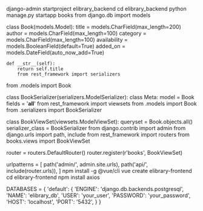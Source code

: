 django-admin startproject elibrary_backend
cd elibrary_backend
python manage.py startapp books
from django.db import models

class Book(models.Model):
    title = models.CharField(max_length=200)
    author = models.CharField(max_length=100)
    category = models.CharField(max_length=100)
    availability = models.BooleanField(default=True)
    added_on = models.DateField(auto_now_add=True)

    def __str__(self):
        return self.title
        from rest_framework import serializers
from .models import Book

class BookSerializer(serializers.ModelSerializer):
    class Meta:
        model = Book
        fields = '__all__'
        from rest_framework import viewsets
from .models import Book
from .serializers import BookSerializer

class BookViewSet(viewsets.ModelViewSet):
    queryset = Book.objects.all()
    serializer_class = BookSerializer
    from django.contrib import admin
from django.urls import path, include
from rest_framework import routers
from books.views import BookViewSet

router = routers.DefaultRouter()
router.register(r'books', BookViewSet)

urlpatterns = [
    path('admin/', admin.site.urls),
    path('api/', include(router.urls)),
]
npm install -g @vue/cli
vue create elibrary-frontend
cd elibrary-frontend
npm install axios
<template>
  <div>
    <h2>Book List</h2>
    <ul>
      <li v-for="book in books" :key="book.id">
        {{ book.title }} by {{ book.author }}
      </li>
    </ul>
  </div>
</template>

<script>
import axios from 'axios'

export default {
  data() {
    return {
      books: []
    }
  },
  mounted() {
    axios.get("http://localhost:8000/api/books/")
      .then(response => {
        this.books = response.data
      })
      .catch(error => {
        console.error("Error fetching books:", error)
      })
  }
}
</script>
DATABASES = {
    'default': {
        'ENGINE': 'django.db.backends.postgresql',
        'NAME': 'elibrary_db',
        'USER': 'your_user',
        'PASSWORD': 'your_password',
        'HOST': 'localhost',
        'PORT': '5432',
    }
}

